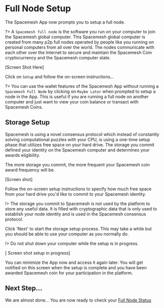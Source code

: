 # Full Node Setup

The Spacemesh App now prompts you to setup a full  node.

?> A `Spacemesh full node` is the software you run on your computer to join the Spacemesh global computer. This Spacemesh global computer is created from many p2p full nodes operated by people like you running on personal computers from all over the world. The nodes communicate with each other over the Internet to secure and maintain the Spacemesh Coin cryptocurrency and the Spacemesh computer state.

[Screen Shot Here]

Click on `Setup` and follow the on-screen instructions...

?> You can use the wallet features of the Spacemesh App without running a `Spacemesh Full Node` by clicking on `Maybe Later` when prompted to setup a node in the App. This is useful if you are running a full node on another computer and just want to view your coin balance or transact with Spacemesh Coins.

## Storage Setup
Spacemesh is using a novel consensus protocol which instead of constantly solving computational puzzles with your CPU, is using a one-time setup phase that utilizes free space on your hard drive. The storage you commit defined your identity on the Spacemesh computer and determines your awards eligibility.

The more storage you commit, the more frequent your Spacemesh coin award frequency will be.

[Screen shot]

Follow the on-screen setup instructions to specify how much free space from your hard drive you'd like to commit to your Spacemesh identity.

!> The storage you commit to Spacemesh is not used by the platform to store any useful data. It is filled with cryptographic data that is only used to establish your node identity and is used in the Spacemesh consensus protocol.

Click 'Next' to start the storage setup process. This may take a while but you should be able to use your computer as you normally do.

!> Do not shut down your computer while the setup is in progress.

[ Screen shot setup in progress]

You can minimize the App now and access it again later. You will get notified on this screen when the setup is complete and you have been awarded Spacemesh coin for your participation in the platform.


## Next Step...

We are almost done... You are now ready to check your [Full Node Status](guide/status.md)
